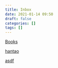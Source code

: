```yaml
---
title: Inbox
date: 2021-01-14 09:50
draft: false
categories: []
tags: []
---
```


[Books](/books)

[hantao](/hantao)


[asdf](\/1asdf)
